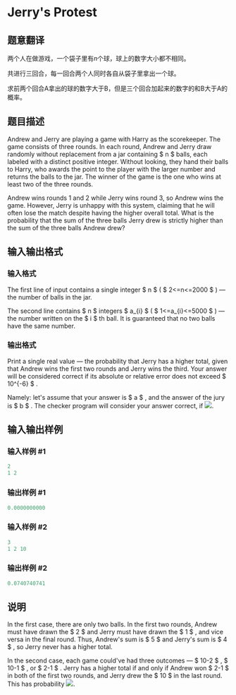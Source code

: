 # Jerry&#039;s Protest

## 题意翻译

两个人在做游戏，一个袋子里有$n$个球，球上的数字大小都不相同。

共进行三回合，每一回合两个人同时各自从袋子里拿出一个球。

求前两个回合A拿出的球的数字大于B，但是三个回合加起来的数字的和B大于A的概率。

## 题目描述

Andrew and Jerry are playing a game with Harry as the scorekeeper. The game consists of three rounds. In each round, Andrew and Jerry draw randomly without replacement from a jar containing $ n $ balls, each labeled with a distinct positive integer. Without looking, they hand their balls to Harry, who awards the point to the player with the larger number and returns the balls to the jar. The winner of the game is the one who wins at least two of the three rounds.

Andrew wins rounds 1 and 2 while Jerry wins round 3, so Andrew wins the game. However, Jerry is unhappy with this system, claiming that he will often lose the match despite having the higher overall total. What is the probability that the sum of the three balls Jerry drew is strictly higher than the sum of the three balls Andrew drew?

## 输入输出格式

### 输入格式

The first line of input contains a single integer $ n $ ( $ 2<=n<=2000 $ ) — the number of balls in the jar.

The second line contains $ n $ integers $ a_{i} $ ( $ 1<=a_{i}<=5000 $ ) — the number written on the $ i $ th ball. It is guaranteed that no two balls have the same number.

### 输出格式

Print a single real value — the probability that Jerry has a higher total, given that Andrew wins the first two rounds and Jerry wins the third. Your answer will be considered correct if its absolute or relative error does not exceed $ 10^{-6} $ .

Namely: let's assume that your answer is $ a $ , and the answer of the jury is $ b $ . The checker program will consider your answer correct, if ![](https://cdn.luogu.com.cn/upload/vjudge_pic/CF626D/259203790d90e969d73ec841bd0673c1e8e7d69a.png).

## 输入输出样例

### 输入样例 #1

```cpp
2
1 2

```
### 输出样例 #1

```cpp
0.0000000000

```
### 输入样例 #2

```cpp
3
1 2 10

```
### 输出样例 #2

```cpp
0.0740740741

```
## 说明

In the first case, there are only two balls. In the first two rounds, Andrew must have drawn the $ 2 $ and Jerry must have drawn the $ 1 $ , and vice versa in the final round. Thus, Andrew's sum is $ 5 $ and Jerry's sum is $ 4 $ , so Jerry never has a higher total.

In the second case, each game could've had three outcomes — $ 10-2 $ , $ 10-1 $ , or $ 2-1 $ . Jerry has a higher total if and only if Andrew won $ 2-1 $ in both of the first two rounds, and Jerry drew the $ 10 $ in the last round. This has probability ![](https://cdn.luogu.com.cn/upload/vjudge_pic/CF626D/278aa205373ddbc5533818ea01281d6e5a703b92.png).

